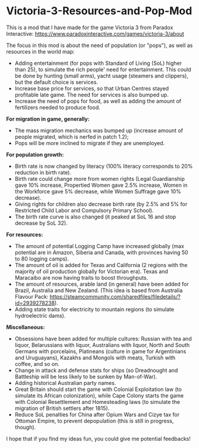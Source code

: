 # Victoria-3-Resources-and-Pop-Mod
This is a mod that I have made for the game Victoria 3 from Paradox Interactive: https://www.paradoxinteractive.com/games/victoria-3/about


The focus in this mod is about the need of population (or "pops"), as well as resources in the world map:
- Adding entertainment (for pops with Standard of Living (SoL) higher than 25), to simulate the rich people' need for entertainment. This could be done by hunting (small arms), yacht usage (steamers and clippers), but the default choice is services.
- Increase base price for services, so that Urban Centres stayed profitable late game. The need for services is also bumped up.
- Increase the need of pops for food, as well as adding the amount of fertilizers needed to produce food.

**For migration in game, generally:**
- The mass migration mechanics was bumped up (increase amount of people migrated, which is nerfed in patch 1.2);
- Pops will be more inclined to migrate if they are unemployed.

**For population growth:**
- Birth rate is now changed by literacy (100% literacy corresponds to 20% reduction in birth rate).
- Birth rate could change more from women rights (Legal Guardianship gave 10% increase, Propertied Women gave 2.5% increase, Women in the Workforce gave 5% decrease, while Women Suffrage gave 10% decrease).
- Giving rights for children also decrease birth rate (by 2.5% and 5% for Restricted Child Labor and Compulsory Primary School).
- The birth rate curve is also changed (it peaked at SoL 16 and stop decrease by SoL 32).

**For resources:**
- The amount of potential Logging Camp have increased globally (max potential are in Amazon, Siberia and Canada, with provinces having 50 to 80 logging camps).
- The amount of oil is added for Texas and California (2 regions with the majority of oil production globally for Victorian era). Texas and Maracaibo are now having traits to boost throughputs.
- The amount of resources, arable land (in general) have been added for Brazil, Australia and New Zealand. (This idea is based from Australia Flavour Pack: https://steamcommunity.com/sharedfiles/filedetails/?id=2939278238).
- Adding state traits for electricity to mountain regions (to simulate hydroelectric dams).

**Miscellaneous:**
- Obsessions have been added for multiple cultures: Russian with tea and liquor, Belarussians with liquor, Australians with liquor, North and South Germans with porcelains, Platineans (culture in game for Argentinians and Uruguayans), Kazakhs and Mongols with meats, Turkish with coffee, and so on.
- Change in attack and defense stats for ships (so Dreadnought and Battleship will be less likely to be sunken by Man-of-War).
- Adding historical Australian party names.
- Great Britain should start the game with Colonial Exploitation law (to simulate its African colonization), while Cape Colony starts the game with Colonial Resettlement and Homesteading laws (to simulate the migration of British settlers after 1815).
- Reduce SoL penalties for China after Opium Wars and Cizye tax for Ottoman Empire, to prevent depopulation (this is still in progress, though).

I hope that if you find my ideas fun, you could give me potential feedbacks!
